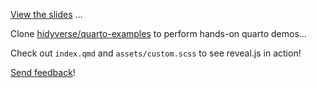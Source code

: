 
[View the slides](hidyverse.github.io/quarto-reporting/) ... 

Clone [hidyverse/quarto-examples](https://github.com/hidyverse/quarto-examples) to perform hands-on quarto demos...

Check out `index.qmd` and `assets/custom.scss` to see reveal.js in action!

[Send feedback](https://tinyurl.com/y2sbf58r)!

